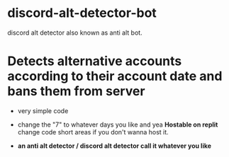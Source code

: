 # discord-alt-detector-bot
discord alt detector also known as anti alt bot.

# **Detects alternative accounts according to their account date and bans them from server**
- very simple code
- change the "7" to whatever days you like and yea **Hostable on replit** change code short areas if you don't wanna host it.

- **an anti alt detector / discord alt detector call it whatever you like**
